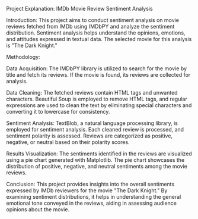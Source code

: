 Project Explanation: IMDb Movie Review Sentiment Analysis

Introduction:
This project aims to conduct sentiment analysis on movie reviews fetched from IMDb using IMDbPY and analyze the sentiment distribution. Sentiment analysis helps understand the opinions, emotions, and attitudes expressed in textual data. The selected movie for this analysis is "The Dark Knight."

Methodology:

Data Acquisition:
The IMDbPY library is utilized to search for the movie by title and fetch its reviews. If the movie is found, its reviews are collected for analysis.

Data Cleaning:
The fetched reviews contain HTML tags and unwanted characters. Beautiful Soup is employed to remove HTML tags, and regular expressions are used to clean the text by eliminating special characters and converting it to lowercase for consistency.

Sentiment Analysis:
TextBlob, a natural language processing library, is employed for sentiment analysis. Each cleaned review is processed, and sentiment polarity is assessed. Reviews are categorized as positive, negative, or neutral based on their polarity scores.

Results Visualization:
The sentiments identified in the reviews are visualized using a pie chart generated with Matplotlib. The pie chart showcases the distribution of positive, negative, and neutral sentiments among the movie reviews.

Conclusion:
This project provides insights into the overall sentiments expressed by IMDb reviewers for the movie "The Dark Knight." By examining sentiment distributions, it helps in understanding the general emotional tone conveyed in the reviews, aiding in assessing audience opinions about the movie.

